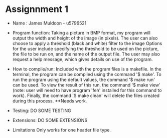 
# Assignnment 1 

* Name : James Muldoon - u5796521

* Program function:
Taking a picture in BMP format, my program will output the width and height of the image (in pixels). The user can also choose to apply a threshold (black and white) filter to the image Options for the user include specifying the threshold to be used on the picture, the file to be run on, and the name of the output file. The user may also request a help message, which gives details on use of the program.

* How to compile/run:
Included with the program files is a makefile. In the terminal, the program can be compiled using the command '$ make'. To run the program using the default values, the command '$ make run' can be used. To view the result of this run, the command '$ make view' (note: user will need to have program 'feh' installed for this command to work). Finally, the command '$ make clean' will delete the files created during this process. **Needs work.

* Testing:
DO SOME TESTING

* Extensions: 
DO SOME EXTENSIONS

* Limitations
Only works for one header file type. 